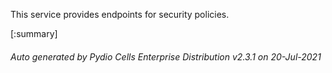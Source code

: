 






This service provides endpoints for security policies.

[:summary]

###### Auto generated by Pydio Cells Enterprise Distribution v2.3.1 on 20-Jul-2021
